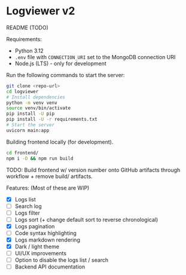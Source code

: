 # Logviewer v2
README (TODO)

Requirements:
- Python 3.12
- `.env` file with `CONNECTION_URI` set to the MongoDB connection URI
- Node.js (LTS) - only for development

Run the following commands to start the server:
```bash
git clone <repo-url>
cd logviewer
# Install dependencies
python -m venv venv
source venv/bin/activate
pip install -U pip
pip install -U -r requirements.txt
# Start the server
uvicorn main:app
```

Building frontend locally (for development). 

```bash
cd frontend/
npm i -D && npm run build
```

TODO: Build frontend w/ version number onto GitHub artifacts through workflow + remove build/ artifacts.

Features: (Most of these are WIP)

- [x] Logs list
- [ ] Search log
- [ ] Logs filter
- [ ] Logs sort (+ change default sort to reverse chronological)
- [x] Logs pagination
- [ ] Code syntax highlighting
- [x] Logs markdown rendering
- [x] Dark / light theme
- [ ] UI/UX improvements
- [ ] Option to disable the logs list / search
- [ ] Backend API documentation
